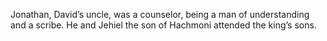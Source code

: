 Jonathan, David’s uncle, was a counselor, being a man of understanding and a scribe. He and Jehiel the son of Hachmoni attended the king’s sons.
